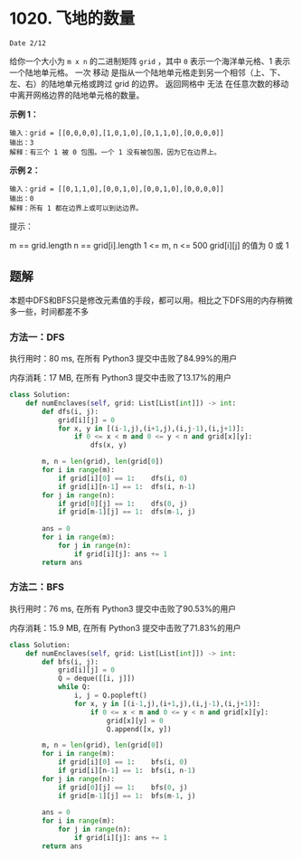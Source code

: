 # 1020. 飞地的数量
`Date 2/12`


给你一个大小为 `m x n` 的二进制矩阵 `grid` ，其中 `0` 表示一个海洋单元格、1 表示一个陆地单元格。
一次 移动 是指从一个陆地单元格走到另一个相邻（上、下、左、右）的陆地单元格或跨过 grid 的边界。
返回网格中 无法 在任意次数的移动中离开网格边界的陆地单元格的数量。

 

**示例 1：**

```shell
输入：grid = [[0,0,0,0],[1,0,1,0],[0,1,1,0],[0,0,0,0]]
输出：3
解释：有三个 1 被 0 包围。一个 1 没有被包围，因为它在边界上。
```

**示例 2：**

```shell
输入：grid = [[0,1,1,0],[0,0,1,0],[0,0,1,0],[0,0,0,0]]
输出：0
解释：所有 1 都在边界上或可以到达边界。
 ```

提示：

m == grid.length
n == grid[i].length
1 <= m, n <= 500
grid[i][j] 的值为 0 或 1


## 题解
本题中DFS和BFS只是修改元素值的手段，都可以用。相比之下DFS用的内存稍微多一些，时间都差不多

### 方法一：DFS

执行用时：80 ms, 在所有 Python3 提交中击败了84.99%的用户

内存消耗：17 MB, 在所有 Python3 提交中击败了13.17%的用户
```python
class Solution:
    def numEnclaves(self, grid: List[List[int]]) -> int:
        def dfs(i, j):
            grid[i][j] = 0
            for x, y in [(i-1,j),(i+1,j),(i,j-1),(i,j+1)]:
                if 0 <= x < m and 0 <= y < n and grid[x][y]:
                    dfs(x, y)                    

        m, n = len(grid), len(grid[0])
        for i in range(m):
            if grid[i][0] == 1:    dfs(i, 0)
            if grid[i][n-1] == 1:  dfs(i, n-1)   
        for j in range(n):
            if grid[0][j] == 1:    dfs(0, j)
            if grid[m-1][j] == 1:  dfs(m-1, j)
                
        ans = 0
        for i in range(m):
            for j in range(n):
                if grid[i][j]: ans += 1
        return ans
```
### 方法二：BFS

执行用时：76 ms, 在所有 Python3 提交中击败了90.53%的用户

内存消耗：15.9 MB, 在所有 Python3 提交中击败了71.83%的用户
```python
class Solution:
    def numEnclaves(self, grid: List[List[int]]) -> int:
        def bfs(i, j):
            grid[i][j] = 0
            Q = deque([[i, j]])
            while Q:
                i, j = Q.popleft()
                for x, y in [(i-1,j),(i+1,j),(i,j-1),(i,j+1)]:
                    if 0 <= x < m and 0 <= y < n and grid[x][y]:
                        grid[x][y] = 0
                        Q.append([x, y])                  

        m, n = len(grid), len(grid[0])
        for i in range(m):
            if grid[i][0] == 1:    bfs(i, 0)
            if grid[i][n-1] == 1:  bfs(i, n-1)   
        for j in range(n):
            if grid[0][j] == 1:    bfs(0, j)
            if grid[m-1][j] == 1:  bfs(m-1, j)
                
        ans = 0
        for i in range(m):
            for j in range(n):
                if grid[i][j]: ans += 1
        return ans
```
